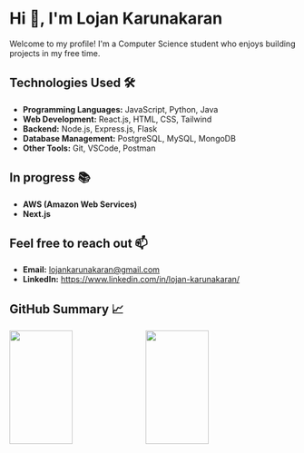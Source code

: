 <h1>Hi 👋, I'm Lojan Karunakaran</h1>
<p>Welcome to my profile! I'm a Computer Science student who enjoys building projects in my free time.</p>

## Technologies Used 🛠
- **Programming Languages:** JavaScript, Python, Java
- **Web Development:** React.js, HTML, CSS, Tailwind
- **Backend:** Node.js, Express.js, Flask
- **Database Management:** PostgreSQL, MySQL, MongoDB
- **Other Tools:** Git, VSCode, Postman

## In progress 📚
- **AWS (Amazon Web Services)**
- **Next.js**

## Feel free to reach out 📫  
- **Email:** lojankarunakaran@gmail.com
- **LinkedIn:** https://www.linkedin.com/in/lojan-karunakaran/ 

## GitHub Summary 📈  
<img src="https://github-readme-stats.vercel.app/api/top-langs/?username=lojank&layout=compact" width=47% align=left height="200px" >
<img align="center" src="https://github-readme-stats.vercel.app/api?username=lojank&show_icons=true&locale=en" width=47% align=right height="200px"/>
